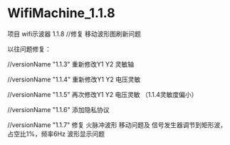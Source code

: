 # WifiMachine_1.1.8
项目 wifi示波器 1.1.8
//修复 移动波形图刷新问题

以往问题修复：

//versionName "1.1.3" 重新修改Y1 Y2 灵敏轴

//versionName "1.1.4" 重新修改Y1 Y2 电压灵敏

//versionName "1.1.5" 再次修改Y1 Y2 电压灵敏 （1.1.4灵敏度偏小）

//versionName "1.1.6" 添加隐私协议

//versionName "1.1.7" 修复 火脉冲波形 移动问题及 信号发生器调节到矩形波，占空比1%，频率6Hz 波形显示问题
